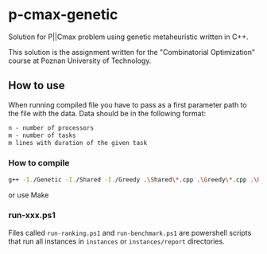 # p-cmax-genetic
Solution for P||Cmax problem using genetic metaheuristic written in C++.

This solution is the assignment written for the "Combinatorial Optimization" course at Poznan University of Technology.

## How to use

When running compiled file you have to pass as a first parameter path to the file with the data.
Data should be in the following format:

```txt
n - number of processors
m - number of tasks
m lines with duration of the given task
```

### How to compile

```bash
g++ -I./Genetic -I./Shared -I./Greedy .\Shared\*.cpp .\Greedy\*.cpp .\Genetic\*.cpp main.cpp Config.cpp
```

or use Make

### run-xxx.ps1

Files called `run-ranking.ps1` and `run-benchmark.ps1` are powershell scripts that run all instances in `instances` or `instances/report` directories.